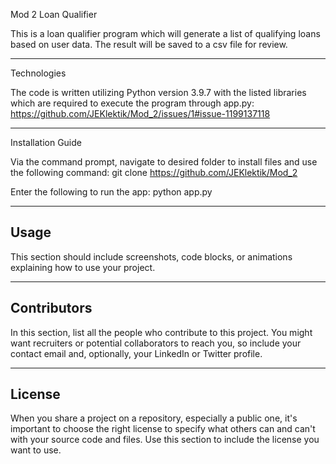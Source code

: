 Mod 2 Loan Qualifier

This is a loan qualifier program which will generate a list of qualifying loans based on user data.  The result will be saved to a csv file for review.

---

Technologies

The code is written utilizing Python version 3.9.7 with the listed libraries which are required to execute the program through app.py:
https://github.com/JEKlektik/Mod_2/issues/1#issue-1199137118

---

Installation Guide

Via the command prompt, navigate to desired folder to install files and use the following command:
  git clone https://github.com/JEKlektik/Mod_2
  
Enter the following to run the app:
  python app.py

---

## Usage

This section should include screenshots, code blocks, or animations explaining how to use your project.

---

## Contributors

In this section, list all the people who contribute to this project. You might want recruiters or potential collaborators to reach you, so include your contact email and, optionally, your LinkedIn or Twitter profile.

---

## License

When you share a project on a repository, especially a public one, it's important to choose the right license to specify what others can and can't with your source code and files. Use this section to include the license you want to use.
